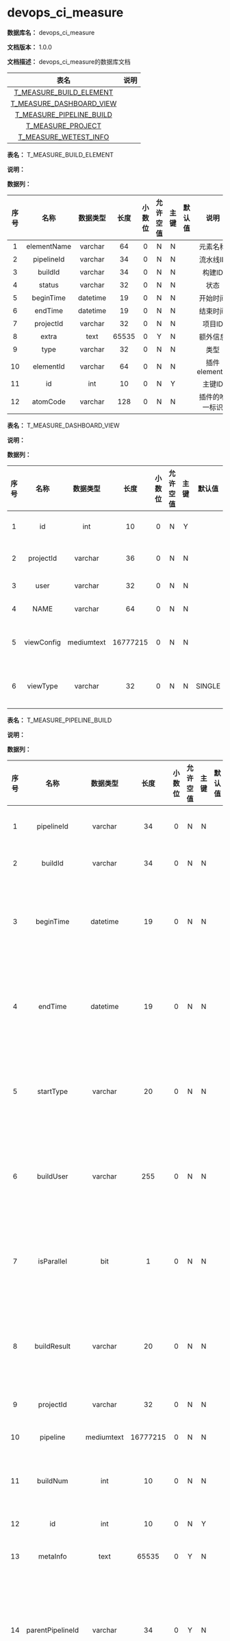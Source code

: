 # devops\_ci\_measure

**数据库名：** devops\_ci\_measure

**文档版本：** 1.0.0

**文档描述：** devops\_ci\_measure的数据库文档

|                        表名                       |  说明 |
| :---------------------------------------------: | :-: |
|  [T\_MEASURE\_BUILD\_ELEMENT](broken-reference) |     |
| [T\_MEASURE\_DASHBOARD\_VIEW](broken-reference) |     |
| [T\_MEASURE\_PIPELINE\_BUILD](broken-reference) |     |
|     [T\_MEASURE\_PROJECT](broken-reference)     |     |
|   [T\_MEASURE\_WETEST\_INFO](broken-reference)  |     |

**表名：** T\_MEASURE\_BUILD\_ELEMENT

**说明：**

**数据列：**

|  序号 |      名称     |   数据类型   |   长度  | 小数位 | 允许空值 |  主键 | 默认值 |      说明     |
| :-: | :---------: | :------: | :---: | :-: | :--: | :-: | :-: | :---------: |
|  1  | elementName |  varchar |   64  |  0  |   N  |  N  |     |     元素名称    |
|  2  |  pipelineId |  varchar |   34  |  0  |   N  |  N  |     |    流水线ID    |
|  3  |   buildId   |  varchar |   34  |  0  |   N  |  N  |     |     构建ID    |
|  4  |    status   |  varchar |   32  |  0  |   N  |  N  |     |      状态     |
|  5  |  beginTime  | datetime |   19  |  0  |   N  |  N  |     |     开始时间    |
|  6  |   endTime   | datetime |   19  |  0  |   N  |  N  |     |     结束时间    |
|  7  |  projectId  |  varchar |   32  |  0  |   N  |  N  |     |     项目ID    |
|  8  |    extra    |   text   | 65535 |  0  |   Y  |  N  |     |     额外信息    |
|  9  |     type    |  varchar |   32  |  0  |   N  |  N  |     |      类型     |
|  10 |  elementId  |  varchar |   64  |  0  |   N  |  N  |     | 插件elementId |
|  11 |      id     |    int   |   10  |  0  |   N  |  Y  |     |     主键ID    |
|  12 |   atomCode  |  varchar |  128  |  0  |   N  |  N  |     |   插件的唯一标识   |

**表名：** T\_MEASURE\_DASHBOARD\_VIEW

**说明：**

**数据列：**

|  序号 |     名称     |    数据类型    |    长度    | 小数位 | 允许空值 |  主键 |   默认值  |  说明  |
| :-: | :--------: | :--------: | :------: | :-: | :--: | :-: | :----: | :--: |
|  1  |     id     |     int    |    10    |  0  |   N  |  Y  |        | 主键ID |
|  2  |  projectId |   varchar  |    36    |  0  |   N  |  N  |        | 项目ID |
|  3  |    user    |   varchar  |    32    |  0  |   N  |  N  |        |  用户  |
|  4  |    NAME    |   varchar  |    64    |  0  |   N  |  N  |        |  名称  |
|  5  | viewConfig | mediumtext | 16777215 |  0  |   N  |  N  |        | 视图配置 |
|  6  |  viewType  |   varchar  |    32    |  0  |   N  |  N  | SINGLE | 视图类型 |

**表名：** T\_MEASURE\_PIPELINE\_BUILD

**说明：**

**数据列：**

|  序号 |        名称        |    数据类型    |    长度    | 小数位 | 允许空值 |  主键 | 默认值 |      说明      |
| :-: | :--------------: | :--------: | :------: | :-: | :--: | :-: | :-: | :----------: |
|  1  |    pipelineId    |   varchar  |    34    |  0  |   N  |  N  |     |     流水线ID    |
|  2  |      buildId     |   varchar  |    34    |  0  |   N  |  N  |     |     构建ID     |
|  3  |     beginTime    |  datetime  |    19    |  0  |   N  |  N  |     |   流水线的启动时间   |
|  4  |      endTime     |  datetime  |    19    |  0  |   N  |  N  |     |   流水线的结束时间   |
|  5  |     startType    |   varchar  |    20    |  0  |   N  |  N  |     |   流水线的启动方式   |
|  6  |     buildUser    |   varchar  |    255   |  0  |   N  |  N  |     |   流水线的启动用户   |
|  7  |    isParallel    |     bit    |     1    |  0  |   N  |  N  |     |   流水线的是否并行   |
|  8  |    buildResult   |   varchar  |    20    |  0  |   N  |  N  |     |   流水线的构建结果   |
|  9  |     projectId    |   varchar  |    32    |  0  |   N  |  N  |     |     项目ID     |
|  10 |     pipeline     | mediumtext | 16777215 |  0  |   N  |  N  |     |      流水线     |
|  11 |     buildNum     |     int    |    10    |  0  |   N  |  N  |     |     构建版本号    |
|  12 |        id        |     int    |    10    |  0  |   N  |  Y  |     |     主键ID     |
|  13 |     metaInfo     |    text    |   65535  |  0  |   Y  |  N  |     |      元数据     |
|  14 | parentPipelineId |   varchar  |    34    |  0  |   Y  |  N  |     | 启动子流水线的流水线ID |
|  15 |   parentBuildId  |   varchar  |    34    |  0  |   Y  |  N  |     |  启动子流水线的构建ID |

**表名：** T\_MEASURE\_PROJECT

**说明：**

**数据列：**

|  序号 |        名称        |   数据类型   |   长度  | 小数位 | 允许空值 |  主键 | 默认值 |     说明     |
| :-: | :--------------: | :------: | :---: | :-: | :--: | :-: | :-: | :--------: |
|  1  |        id        |    int   |   10  |  0  |   N  |  Y  |     |    主键ID    |
|  2  | approval\_status |    int   |   10  |  0  |   Y  |  N  |     |    审核状态    |
|  3  |      bg\_id      |    int   |   10  |  0  |   Y  |  N  |     |    事业群ID   |
|  4  |     bg\_name     |  varchar |  120  |  0  |   Y  |  N  |     |    事业群名称   |
|  5  |    cc\_app\_id   |    int   |   10  |  0  |   Y  |  N  |     |    应用ID    |
|  6  |    center\_id    |    int   |   10  |  0  |   Y  |  N  |     |    中心ID    |
|  7  |   center\_name   |  varchar |  120  |  0  |   Y  |  N  |     |    中心名字    |
|  8  |    created\_at   | datetime |   19  |  0  |   Y  |  N  |     |    创建时间    |
|  9  |      creator     |  varchar |   32  |  0  |   Y  |  N  |     |     创建者    |
|  10 |     data\_id     |    int   |   10  |  0  |   Y  |  N  |     |    数据ID    |
|  11 |   deploy\_type   |  varchar |  256  |  0  |   Y  |  N  |     |    部署类型    |
|  12 |     dept\_id     |    int   |   10  |  0  |   Y  |  N  |     | 项目所属二级机构ID |
|  13 |    dept\_name    |  varchar |  120  |  0  |   Y  |  N  |     | 项目所属二级机构名称 |
|  14 |    description   |   text   | 65535 |  0  |   Y  |  N  |     |     描述     |
|  15 |   project\_code  |  varchar |  128  |  0  |   Y  |  N  |     |   用户组所属项目  |
|  16 |   is\_offlined   |    bit   |   1   |  0  |   Y  |  N  |     |    是否停用    |
|  17 |    is\_secrecy   |    bit   |   1   |  0  |   Y  |  N  |     |    是否保密    |
|  18 |       kind       |    int   |   10  |  0  |   Y  |  N  |     |    容器类型    |
|  19 |    project\_id   |  varchar |   64  |  0  |   Y  |  N  |     |    项目ID    |
|  20 |   project\_name  |  varchar |  256  |  0  |   Y  |  N  |     |    项目名称    |
|  21 |   project\_type  |    int   |   10  |  0  |   Y  |  N  |     |    项目类型    |
|  22 |    updated\_at   | datetime |   19  |  0  |   Y  |  N  |     |    更新时间    |
|  23 |      use\_bk     |    bit   |   1   |  0  |   Y  |  N  |     |    是否用蓝鲸   |
|  24 |    logo\_addr    |  varchar |  1024 |  0  |   Y  |  N  |     |   logo地址   |
|  25 |  pipeline\_count |    int   |   10  |  0  |   Y  |  N  |  0  |    流水线数量   |

**表名：** T\_MEASURE\_WETEST\_INFO

**说明：**

**数据列：**

|  序号 |         名称        |   数据类型   |   长度  | 小数位 | 允许空值 |  主键 | 默认值 |    说明   |
| :-: | :---------------: | :------: | :---: | :-: | :--: | :-: | :-: | :-----: |
|  1  |         ID        |  bigint  |   20  |  0  |   N  |  Y  |     |   主键ID  |
|  2  |    elementKeyId   |    int   |   10  |  0  |   N  |  N  |     | 元素Keyid |
|  3  |       testid      |  varchar |   64  |  0  |   Y  |  N  |     |         |
|  4  |      passrate     |    int   |   10  |  0  |   Y  |  N  |  0  |   通过率   |
|  5  |    failManuMap    |   text   | 65535 |  0  |   Y  |  N  |     |         |
|  6  |   failVersionMap  |   text   | 65535 |  0  |   Y  |  N  |     | 失败版本map |
|  7  | failResolutionMap |   text   | 65535 |  0  |   Y  |  N  |     | 失败解析map |
|  8  |     errCodeMap    |   text   | 65535 |  0  |   Y  |  N  |     | 错误代码map |
|  9  |    errLevelMap    |   text   | 65535 |  0  |   Y  |  N  |     | 错误等级map |
|  10 |     createTime    | datetime |   19  |  0  |   Y  |  N  |     |   创建时间  |
